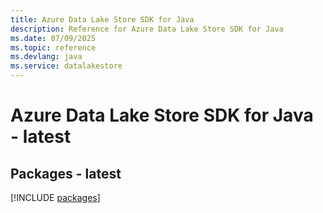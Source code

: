```yaml
---
title: Azure Data Lake Store SDK for Java
description: Reference for Azure Data Lake Store SDK for Java
ms.date: 07/09/2025
ms.topic: reference
ms.devlang: java
ms.service: datalakestore
---
```

# Azure Data Lake Store SDK for Java - latest
## Packages - latest
[!INCLUDE [packages](data-lake-store-index.md)]